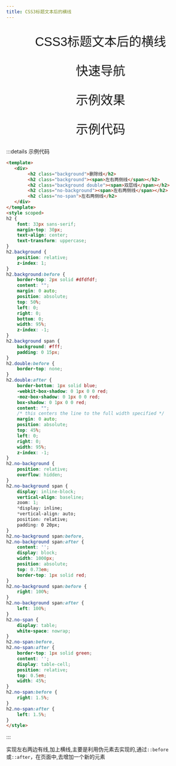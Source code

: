 ```yaml
---
title: CSS3标题文本后的横线
---
```


## CSS3标题文本后的横线

## 快速导航

<TOC />

## 示例效果

<template>
   <div>
        <h2 class="background">删除线</h2>
        <h2 class="background"><span>左右两侧线</span></h2>
        <h2 class="background double"><span>双层线</span></h2>
        <h2 class="no-background"><span>左右两侧线</span></h2>
        <h2 class="no-span">左右两侧线</h2> 
   </div>
</template>
<style scoped>
h2 {
    font: 33px sans-serif;
    margin-top: 30px;
    text-align: center;
    text-transform: uppercase;
}
h2.background {
    position: relative;
    z-index: 1;
}
h2.background:before {
    border-top: 2px solid #dfdfdf;
    content: "";
    margin: 0 auto;
    position: absolute;
    top: 50%;
    left: 0;
    right: 0;
    bottom: 0;
    width: 95%;
    z-index: -1;
}
h2.background span {
    background: #fff;
    padding: 0 15px;
}
h2.double:before {
    border-top: none;
}
h2.double:after {
    border-bottom: 1px solid blue;
    -webkit-box-shadow: 0 1px 0 0 red;
    -moz-box-shadow: 0 1px 0 0 red;
    box-shadow: 0 1px 0 0 red;
    content: "";
    /* this centers the line to the full width specified */
    margin: 0 auto;
    position: absolute;
    top: 45%;
    left: 0;
    right: 0;
    width: 95%;
    z-index: -1;
}
h2.no-background {
    position: relative;
    overflow: hidden;
}
h2.no-background span {
    display: inline-block;
    vertical-align: baseline;
    zoom: 1;
    *display: inline;
    *vertical-align: auto;
    position: relative;
    padding: 0 20px;
}
h2.no-background span:before,
h2.no-background span:after {
    content: '';
    display: block;
    width: 1000px;
    position: absolute;
    top: 0.73em;
    border-top: 1px solid red;
}
h2.no-background span:before {
    right: 100%;
}
h2.no-background span:after {
    left: 100%;
}
h2.no-span {
    display: table;
    white-space: nowrap;
}
h2.no-span:before,
h2.no-span:after {
    border-top: 1px solid green;
    content: '';
    display: table-cell;
    position: relative;
    top: 0.5em;
    width: 45%;
}
h2.no-span:before {
    right: 1.5%;
}
h2.no-span:after {
    left: 1.5%;
}
</style>


## 示例代码

:::details 示例代码
```html
<template>
   <div>
        <h2 class="background">删除线</h2>
        <h2 class="background"><span>左右两侧线</span></h2>
        <h2 class="background double"><span>双层线</span></h2>
        <h2 class="no-background"><span>左右两侧线</span></h2>
        <h2 class="no-span">左右两侧线</h2> 
   </div>
</template>
<style scoped>
h2 {
    font: 33px sans-serif;
    margin-top: 30px;
    text-align: center;
    text-transform: uppercase;
}
h2.background {
    position: relative;
    z-index: 1;
}
h2.background:before {
    border-top: 2px solid #dfdfdf;
    content: "";
    margin: 0 auto;
    position: absolute;
    top: 50%;
    left: 0;
    right: 0;
    bottom: 0;
    width: 95%;
    z-index: -1;
}
h2.background span {
    background: #fff;
    padding: 0 15px;
}
h2.double:before {
    border-top: none;
}
h2.double:after {
    border-bottom: 1px solid blue;
    -webkit-box-shadow: 0 1px 0 0 red;
    -moz-box-shadow: 0 1px 0 0 red;
    box-shadow: 0 1px 0 0 red;
    content: "";
    /* this centers the line to the full width specified */
    margin: 0 auto;
    position: absolute;
    top: 45%;
    left: 0;
    right: 0;
    width: 95%;
    z-index: -1;
}
h2.no-background {
    position: relative;
    overflow: hidden;
}
h2.no-background span {
    display: inline-block;
    vertical-align: baseline;
    zoom: 1;
    *display: inline;
    *vertical-align: auto;
    position: relative;
    padding: 0 20px;
}
h2.no-background span:before,
h2.no-background span:after {
    content: '';
    display: block;
    width: 1000px;
    position: absolute;
    top: 0.73em;
    border-top: 1px solid red;
}
h2.no-background span:before {
    right: 100%;
}
h2.no-background span:after {
    left: 100%;
}
h2.no-span {
    display: table;
    white-space: nowrap;
}
h2.no-span:before,
h2.no-span:after {
    border-top: 1px solid green;
    content: '';
    display: table-cell;
    position: relative;
    top: 0.5em;
    width: 45%;
}
h2.no-span:before {
    right: 1.5%;
}
h2.no-span:after {
    left: 1.5%;
}
</style>
```
:::

实现左右两边有线,加上横线,主要是利用伪元素去实现的,通过`::before`或`::after`，在页面中,去增加一个新的元素

<footer-FooterLink :isShareLink="false" :isDaShang="true" />
<footer-FeedBack />
